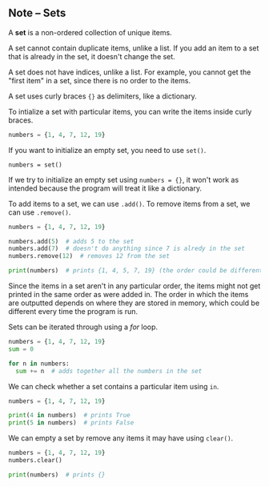 ## Note – Sets

A **set** is a non-ordered collection of unique items.

A set cannot contain duplicate items, unlike a list. If you add an item to a set that is already in the set, it doesn't change the set.

A set does not have indices, unlike a list. For example, you cannot get the "first item" in a set, since there is no order to the items.

A set uses curly braces ```{}``` as delimiters, like a dictionary.

 To intialize a set with particular items, you can write the items inside curly braces.

```python
numbers = {1, 4, 7, 12, 19}
```

If you want to initialize an empty set, you need to use `set()`.

```
numbers = set()
```

If we try to initialize an empty set using `numbers = {}`, it won't work as intended because the program will treat it like a dictionary.

To add items to a set, we can use `.add()`. To remove items from a set, we can use `.remove()`.

```python
numbers = {1, 4, 7, 12, 19}

numbers.add(5)  # adds 5 to the set
numbers.add(7)  # doesn't do anything since 7 is alredy in the set
numbers.remove(12)  # removes 12 from the set

print(numbers)  # prints {1, 4, 5, 7, 19} (the order could be different)
```

Since the items in a set aren't in any particular order,  the items might not get printed in the same order as were added in. The order in which the items are outputted depends on where they are stored in memory, which could be different every time the program is run.

Sets can be iterated through using a *for* loop.

```python
numbers = {1, 4, 7, 12, 19}
sum = 0

for n in numbers:
  sum += n  # adds together all the numbers in the set
```

We can check whether a set contains a particular item using `in`.

```python
numbers = {1, 4, 7, 12, 19}

print(4 in numbers)  # prints True
print(5 in numbers)  # prints False
```

We can empty a set by remove any items it may have using `clear()`.

```python
numbers = {1, 4, 7, 12, 19}
numbers.clear() 

print(numbers)  # prints {}
```
